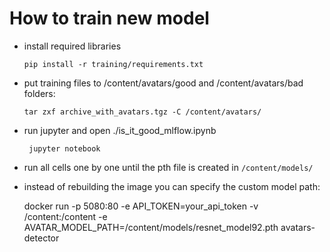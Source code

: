 # How to train new model

  * install required libraries

        pip install -r training/requirements.txt

  * put training files to /content/avatars/good and /content/avatars/bad folders:

        tar zxf archive_with_avatars.tgz -C /content/avatars/

 * run jupyter and open ./is_it_good_mlflow.ipynb 
        
        jupyter notebook

 * run all cells one by one until the pth file is created in `/content/models/`

 * instead of rebuilding the image you can specify the custom model path:

     docker run -p 5080:80 -e API_TOKEN=your_api_token -v /content:/content -e AVATAR_MODEL_PATH=/content/models/resnet_model92.pth avatars-detector

